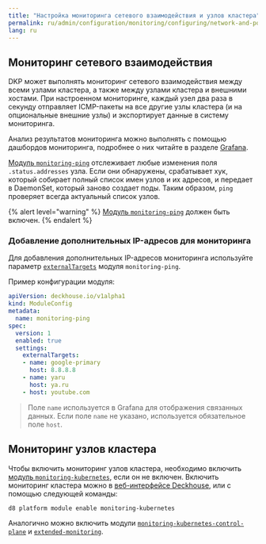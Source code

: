 ```yaml
---
title: "Настройка мониторинга сетевого взаимодействия и узлов кластера"
permalink: ru/admin/configuration/monitoring/configuring/network-and-pods.html
lang: ru
---
```


## Мониторинг сетевого взаимодействия

DKP может выполнять мониторинг сетевого взаимодействия между всеми узлами кластера, а также между узлами кластера и внешними хостами. При настроенном мониторинге, каждый узел два раза в секунду отправляет ICMP-пакеты на все другие узлы кластера (и на опциональные внешние узлы) и экспортирует данные в систему мониторинга.

Анализ результатов мониторинга можно выполнять с помощью дашбордов мониторинга, подробнее о них читайте в разделе [Grafana](../../../../user/web/grafana.html).

[Модуль `monitoring-ping`](/modules/monitoring-ping/) отслеживает любые изменения поля `.status.addresses` узла. Если они обнаружены, срабатывает хук, который собирает полный список имен узлов и их адресов, и передает в DaemonSet, который заново создает поды. Таким образом, `ping` проверяет всегда актуальный список узлов.

{% alert level="warning" %}
[Модуль `monitoring-ping`](/modules/monitoring-ping/) должен быть включен.
{% endalert %}

### Добавление дополнительных IP-адресов для мониторинга

Для добавления дополнительных IP-адресов мониторинга используйте параметр [`externalTargets`](/modules/monitoring-ping/configuration.html#parameters-externaltargets) модуля `monitoring-ping`.

Пример конфигурации модуля:

```yaml
apiVersion: deckhouse.io/v1alpha1
kind: ModuleConfig
metadata:
  name: monitoring-ping
spec:
  version: 1
  enabled: true
  settings:
    externalTargets:
    - name: google-primary
      host: 8.8.8.8
    - name: yaru
      host: ya.ru
    - host: youtube.com
```

> Поле `name` используется в Grafana для отображения связанных данных. Если поле `name` не указано, используется обязательное поле `host`.

## Мониторинг узлов кластера

Чтобы включить мониторинг узлов кластера, необходимо включить [модуль `monitoring-kubernetes`](/modules/monitoring-kubernetes/), если он не включен. Включить мониторинг кластера можно в [веб-интерфейсе Deckhouse](/modules/console/), или с помощью следующей команды:

```shell
d8 platform module enable monitoring-kubernetes
```

Аналогично можно включить модули [`monitoring-kubernetes-control-plane`](/modules/monitoring-kubernetes-control-plane/) и [`extended-monitoring`](/modules/extended-monitoring/).
